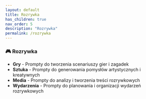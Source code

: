 ```yaml
---
layout: default
title: Rozrywka
has_children: true
nav_order: 5
description: "Rozrywka"
permalink: /rozrywka
---
```

### 🎮 Rozrywka
- **Gry** - Prompty do tworzenia scenariuszy gier i zagadek
- **Sztuka** - Prompty do generowania pomysłów artystycznych i kreatywnych
- **Media** - Prompty do analizy i tworzenia treści rozrywkowych
- **Wydarzenia** - Prompty do planowania i organizacji wydarzeń rozrywkowych
